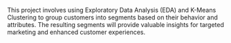This project involves using Exploratory Data Analysis (EDA) and K-Means Clustering to group customers into segments based on their behavior and attributes.
The resulting segments will provide valuable insights for targeted marketing and enhanced customer experiences.
